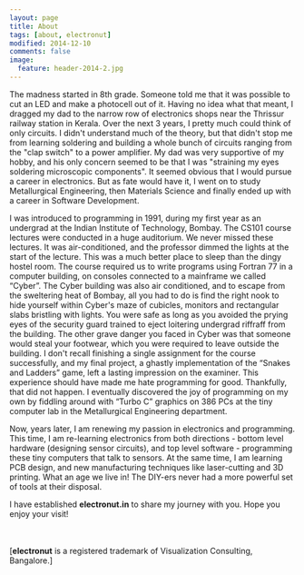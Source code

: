 ```yaml
---
layout: page
title: About
tags: [about, electronut]
modified: 2014-12-10
comments: false
image:
  feature: header-2014-2.jpg
---
```


The madness started in 8th grade. Someone told me that it was possible
to cut an LED and make a photocell out of it. Having no idea what that
meant, I dragged my dad to the narrow row of electronics shops near
the Thrissur railway station in Kerala. Over the next 3 years, I
pretty much could think of only circuits. I didn't understand much of
the theory, but that didn't stop me from learning soldering and
building a whole bunch of circuits ranging from the "clap switch" to a
power amplifier. My dad was very supportive of my hobby, and his only
concern seemed to be that I was "straining my eyes soldering
microscopic components". It seemed obvious that I would pursue a
career in electronics. But as fate would have it, I went on to study
Metallurgical Engineering, then Materials Science and finally ended up
with a career in Software Development.


I was introduced to programming in 1991, during my first year as an
undergrad at the Indian Institute of Technology, Bombay. The CS101
course lectures were conducted in a huge auditorium. We never missed
these lectures. It was air-conditioned, and the professor dimmed the
lights at the start of the lecture. This was a much better place to
sleep than the dingy hostel room. The course required us to write
programs using Fortran 77 in a computer building, on consoles
connected to a mainframe we called “Cyber”. The Cyber building was
also air conditioned, and to escape from the sweltering heat of
Bombay, all you had to do is find the right nook to hide yourself
within Cyber's maze of cubicles, monitors and rectangular slabs
bristling with lights. You were safe as long as you avoided the prying
eyes of the security guard trained to eject loitering undergrad
riffraff from the building. The other grave danger you faced in Cyber
was that someone would steal your footwear, which you were required to
leave outside the building. I don't recall finishing a single
assignment for the course successfully, and my final project, a
ghastly implementation of the “Snakes and Ladders” game, left a
lasting impression on the examiner. This experience should have made
me hate programming for good. Thankfully, that did not happen. I
eventually discovered the joy of programming on my own by fiddling
around with “Turbo C” graphics on 386 PCs at the tiny computer lab in
the Metallurgical Engineering department.

Now, years later, I am renewing my passion in electronics and
programming. This time, I am re-learning electronics from both
directions - bottom level hardware (designing sensor circuits), and
top level software - programming these tiny computers that talk to
sensors. At the same time, I am learning PCB design, and new
manufacturing techniques like laser-cutting and 3D printing. What an
age we live in! The DIY-ers never had a more powerful set of tools at
their disposal.

I have established **electronut.in** to share my journey with
you. Hope you enjoy your visit!
<br/>

<br/><br/>
[**electronut** is a registered trademark of Visualization Consulting,
Bangalore.]

